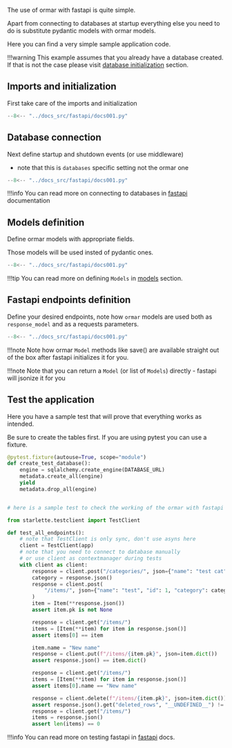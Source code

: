
The use of ormar with fastapi is quite simple.

Apart from connecting to databases at startup everything else 
you need to do is substitute pydantic models with ormar models.

Here you can find a very simple sample application code.

!!!warning
    This example assumes that you already have a database created. If that is not the case please visit [database initialization][database initialization] section.


## Imports and initialization 

First take care of the imports and initialization 
```python hl_lines="1-12"
--8<-- "../docs_src/fastapi/docs001.py"
```

## Database connection 

Next define startup and shutdown events (or use middleware)
- note that this is `databases` specific setting not the ormar one
```python hl_lines="15-26"
--8<-- "../docs_src/fastapi/docs001.py"
```

!!!info
    You can read more on connecting to databases in [fastapi][fastapi] documentation

## Models definition 

Define ormar models with appropriate fields. 

Those models will be used insted of pydantic ones.
```python hl_lines="29-47"
--8<-- "../docs_src/fastapi/docs001.py"
```

!!!tip
    You can read more on defining `Models` in [models][models] section.

## Fastapi endpoints definition

Define your desired endpoints, note how `ormar` models are used both 
as `response_model` and as a requests parameters.

```python hl_lines="50-77"
--8<-- "../docs_src/fastapi/docs001.py"
```

!!!note
    Note how ormar `Model` methods like save() are available straight out of the box after fastapi initializes it for you.

!!!note
    Note that you can return a `Model` (or list of `Models`) directly - fastapi will jsonize it for you

## Test the application

Here you have a sample test that will prove that everything works as intended.

Be sure to create the tables first. If you are using pytest you can use a fixture.

```python
@pytest.fixture(autouse=True, scope="module")
def create_test_database():
    engine = sqlalchemy.create_engine(DATABASE_URL)
    metadata.create_all(engine)
    yield
    metadata.drop_all(engine)
```

```python

# here is a sample test to check the working of the ormar with fastapi

from starlette.testclient import TestClient

def test_all_endpoints():
    # note that TestClient is only sync, don't use asyns here
    client = TestClient(app)
    # note that you need to connect to database manually
    # or use client as contextmanager during tests
    with client as client:
        response = client.post("/categories/", json={"name": "test cat"})
        category = response.json()
        response = client.post(
            "/items/", json={"name": "test", "id": 1, "category": category}
        )
        item = Item(**response.json())
        assert item.pk is not None

        response = client.get("/items/")
        items = [Item(**item) for item in response.json()]
        assert items[0] == item

        item.name = "New name"
        response = client.put(f"/items/{item.pk}", json=item.dict())
        assert response.json() == item.dict()

        response = client.get("/items/")
        items = [Item(**item) for item in response.json()]
        assert items[0].name == "New name"

        response = client.delete(f"/items/{item.pk}", json=item.dict())
        assert response.json().get("deleted_rows", "__UNDEFINED__") != "__UNDEFINED__"
        response = client.get("/items/")
        items = response.json()
        assert len(items) == 0
```

!!!info
    You can read more on testing fastapi in [fastapi][fastapi] docs. 

[fastapi]: https://fastapi.tiangolo.com/
[models]: ./models.md
[database initialization]: ./models.md/#database-initialization-migrations